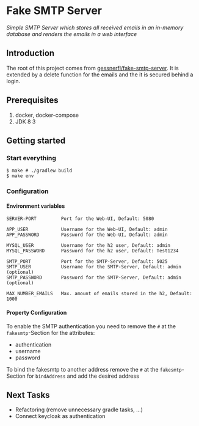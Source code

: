 # Fake SMTP Server

*Simple SMTP Server which stores all received emails in an in-memory database and renders the emails in a web interface*

## Introduction

The root of this project comes from [gessnerfl/fake-smtp-server](https://github.com/gessnerfl/fake-smtp-server).
It is extended by a delete function for the emails and the it is secured behind a login.

## Prerequisites

1. docker, docker-compose
2. JDK 8
3 
## Getting started

### Start everything

    $ make # ./gradlew build
    $ make env
    
### Configuration

#### Environment variables

    SERVER-PORT         Port for the Web-UI, Default: 5080
    
    APP_USER            Username for the Web-UI, Default: admin
    APP_PASSWORD        Password for the Web-UI, Default: admin
    
    MYSQL_USER          Username for the h2 user, Default: admin
    MYSQL_PASSWORD      Password for the h2 user, Default: Test1234
    
    SMTP_PORT           Port for the SMTP-Server, Default: 5025
    SMTP_USER           Username for the SMTP-Server, Default: admin (optional)
    SMTP_PASSWORD       Password for the SMTP-Server, Default: admin (optional)
    
    MAX_NUMBER_EMAILS   Max. amount of emails stored in the h2, Default: 1000
     
#### Property Configuration

To enable the SMTP authentication you need to remove the `#` at the `fakesmtp`-Section for the attributes:
- authentication
- username
- password
        
To bind the fakesmtp to another address remove the `#` at the `fakesmtp`-Section for `bindAddress` and add the desired address
    
    
## Next Tasks

- Refactoring (remove unnecessary gradle tasks, ...)
- Connect keycloak as authentication

